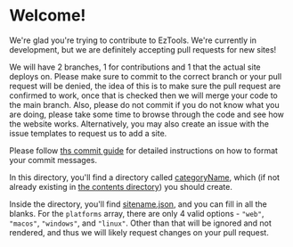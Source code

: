 # Welcome!

We're glad you're trying to contribute to EzTools. We're currently in development, but we are definitely accepting pull requests for new sites!

We will have 2 branches, 1 for contributions and 1 that the actual site deploys on. Please make sure to commit to the correct branch or your pull request will be denied, the idea of this is to make sure the pull request are confirmed to work, once that is checked then we will merge your code to the main branch. Also, please do not commit if you do not know what you are doing, please take some time to browse through the code and see how the website works. Alternatively, you may also create an issue with the issue templates to request us to add a site.

Please follow [ths commit guide](https://udacity.github.io/git-styleguide/) for detailed instructions on how to format your commit messages.

In this directory, you'll find a directory called [categoryName](categoryName), which (if not already existing in [the contents directory](../contents/)) you should create.

Inside the directory, you'll find [sitename.json](categoryName/sitename.json), and you can fill in all the blanks. For the `platforms` array, there are only 4 valid options - `"web"`, `"macos"`, `"windows"`, and `"linux"`. Other than that will be ignored and not rendered, and thus we will likely request changes on your pull request.
